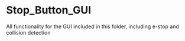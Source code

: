 # Stop_Button_GUI
All functionality for the GUI included in this folder, including e-stop and collision detection
